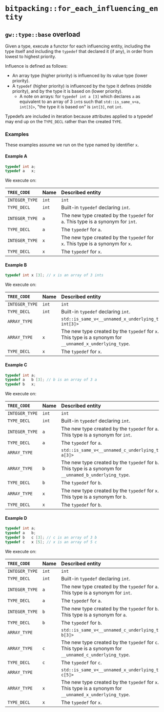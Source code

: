 
# `bitpacking::for_each_influencing_entity`

## `gw::type::base` overload

Given a type, execute a functor for each influencing entity, including the type itself and including the `typedef` that declared it (if any), in order from lowest to highest priority.

Influence is defined as follows:

* An array type (higher priority) is influenced by its value type (lower priority).
* A `typedef` (higher priority) is influenced by the type it defines (middle priority), and by the type it is based on (lower priority).
  * A note on arrays: for `typedef int a [3]` which declares `a` as equivalent to an array of 3 `int`s such that `std::is_same_v<a, int[3]>`, "the type it is based on" is `int[3]`, not `int`.

Typedefs are included in iteration because attributes applied to a typedef may end up on the `TYPE_DECL` rather than the created `TYPE`.


### Examples

These examples assume we run on the type named by identifier `x`.

#### Example A

```c
typedef int a;
typedef a   x;
```

We execute on:

| `TREE_CODE` | Name | Described entity |
| :- | :- | :- |
| `INTEGER_TYPE` | `int` | `int` |
| `TYPE_DECL` | `int` | Built-in `typedef` declaring `int`. |
| `INTEGER_TYPE` | `a` | The new type created by the `typedef` for `a`. This type is a synonym for `int`. |
| `TYPE_DECL` | `a` | The `typedef` for `a`. |
| `INTEGER_TYPE` | `x` | The new type created by the `typedef` for `x`. This type is a synonym for `x`. |
| `TYPE_DECL` | `x` | The `typedef` for `x`. |

#### Example B

```c
typedef int x [3]; // x is an array of 3 ints
```

We execute on:

| `TREE_CODE` | Name | Described entity |
| :- | :- | :- |
| `INTEGER_TYPE` | `int` | `int` |
| `TYPE_DECL` | `int` | Built-in `typedef` declaring `int`. |
| `ARRAY_TYPE` | <unnamed> | `std::is_same_v<__unnamed_x_underlying_type, int[3]>` |
| `ARRAY_TYPE` | `x` | The new type created by the `typedef` for `x`. This type is a synonym for `__unnamed_x_underlying_type`. |
| `TYPE_DECL` | `x` | The `typedef` for `x`. |

#### Example C

```c
typedef int a;
typedef a   b [3]; // b is an array of 3 a
typedef b   x;
```

We execute on:

| `TREE_CODE` | Name | Described entity |
| :- | :- | :- |
| `INTEGER_TYPE` | `int` | `int` |
| `TYPE_DECL` | `int` | Built-in `typedef` declaring `int`. |
| `INTEGER_TYPE` | `a` | The new type created by the `typedef` for `a`. This type is a synonym for `int`. |
| `TYPE_DECL` | `a` | The `typedef` for `a`. |
| `ARRAY_TYPE` | <unnamed> | `std::is_same_v<__unnamed_c_underlying_type, a[3]>` |
| `ARRAY_TYPE` | `b` | The new type created by the `typedef` for `b`. This type is a synonym for `__unnamed_b_underlying_type`. |
| `TYPE_DECL` | `b` | The `typedef` for `b`. |
| `ARRAY_TYPE` | `x` | The new type created by the `typedef` for `x`. This type is a synonym for `b`. |
| `TYPE_DECL` | `x` | The `typedef` for `b`. |

#### Example D

```c
typedef int a;
typedef a   b;
typedef b   c [3]; // c is an array of 3 b
typedef c   x [5]; // x is an array of 5 c
```

We execute on:

| `TREE_CODE` | Name | Described entity |
| :- | :- | :- |
| `INTEGER_TYPE` | `int` | `int` |
| `TYPE_DECL` | `int` | Built-in `typedef` declaring `int`. |
| `INTEGER_TYPE` | `a` | The new type created by the `typedef` for `a`. This type is a synonym for `int`. |
| `TYPE_DECL` | `a` | The `typedef` for `a`. |
| `INTEGER_TYPE` | `b` | The new type created by the `typedef` for `b`. This type is a synonym for `a`. |
| `TYPE_DECL` | `b` | The `typedef` for `b`. |
| `ARRAY_TYPE` | <unnamed> | `std::is_same_v<__unnamed_c_underlying_type, b[3]>` |
| `ARRAY_TYPE` | `c` | The new type created by the `typedef` for `c`. This type is a synonym for `__unnamed_c_underlying_type`. |
| `TYPE_DECL` | `c` | The `typedef` for `c`. |
| `ARRAY_TYPE` | <unnamed> | `std::is_same_v<__unnamed_x_underlying_type, c[5]>` |
| `ARRAY_TYPE` | `x` | The new type created by the `typedef` for `x`. This type is a synonym for `__unnamed_x_underlying_type`. |
| `TYPE_DECL` | `x` | The `typedef` for `x`. |